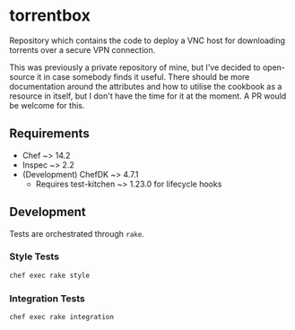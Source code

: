 # torrentbox

Repository which contains the code to deploy a VNC host for downloading torrents
over a secure VPN connection.

This was previously a private repository of mine, but I've decided to
open-source it in case somebody finds it useful. There should be more
documentation around the attributes and how to utilise the cookbook as a
resource in itself, but I don't have the time for it at the moment. A PR would
be welcome for this.

## Requirements

- Chef ~> 14.2
- Inspec ~> 2.2
- (Development) ChefDK ~> 4.7.1
  - Requires test-kitchen ~> 1.23.0 for lifecycle hooks

## Development

Tests are orchestrated through `rake`.

### Style Tests

```sh
chef exec rake style
```

### Integration Tests

```sh
chef exec rake integration
```
